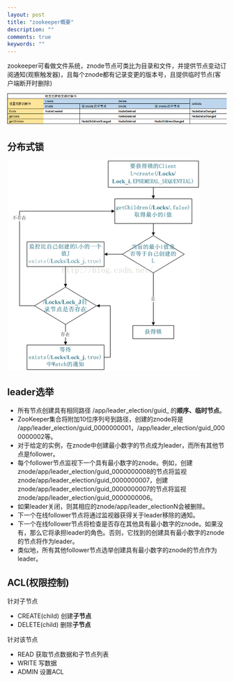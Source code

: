 ```yaml
---
layout: post
title: "zookeeper概要"
description: ""
comments: true
keywords: ""
---
```


zookeeper可看做文件系统，znode节点可类比为目录和文件，并提供节点变动订阅通知(观察触发器)，且每个znode都有记录变更的版本号，且提供临时节点(客户端断开时删除)

![观察触发器](/assets/images/观察触发器.png)


## 分布式锁

![分布式锁](/assets/images/zk分布式锁.png)

##  leader选举

* 所有节点创建具有相同路径 /app/leader_election/guid_ 的**顺序、临时节点**。
* ZooKeeper集合将附加10位序列号到路径，创建的znode将是 /app/leader_election/guid_0000000001，/app/leader_election/guid_0000000002等。
* 对于给定的实例，在znode中创建最小数字的节点成为leader，而所有其他节点是follower。
* 每个follower节点监视下一个具有最小数字的znode。例如，创建znode/app/leader_election/guid_0000000008的节点将监视znode/app/leader_election/guid_0000000007，创建znode/app/leader_election/guid_0000000007的节点将监视znode/app/leader_election/guid_0000000006。
* 如果leader关闭，则其相应的znode/app/leader_electionN会被删除。
* 下一个在线follower节点将通过监视器获得关于leader移除的通知。
* 下一个在线follower节点将检查是否存在其他具有最小数字的znode。如果没有，那么它将承担leader的角色。否则，它找到的创建具有最小数字的znode的节点将作为leader。
* 类似地，所有其他follower节点选举创建具有最小数字的znode的节点作为leader。

## ACL(权限控制)

针对子节点
* CREATE(child) 创建**子节点**
* DELETE(child) 删除**子节点**

针对该节点
* READ 获取节点数据和子节点列表
* WRITE 写数据
* ADMIN 设置ACL









